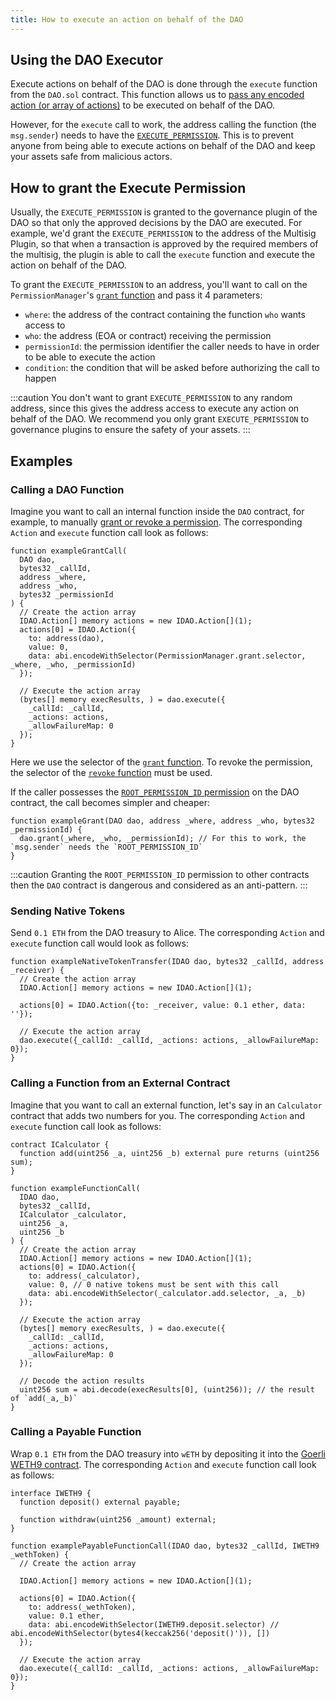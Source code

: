 ```yaml
---
title: How to execute an action on behalf of the DAO
---
```


## Using the DAO Executor

Execute actions on behalf of the DAO is done through the `execute` function from the `DAO.sol` contract. This function allows us to [pass any encoded action (or array of actions)](https://github.com/aragon/osx/blob/develop/packages/contracts/src/core/dao/DAO.sol#L168) to be executed on behalf of the DAO.

However, for the `execute` call to work, the address calling the function (the `msg.sender`) needs to have the [`EXECUTE_PERMISSION`](../../01-how-it-works/01-core/02-permissions/index.md#permissions-native-to-the-dao-contract). This is to prevent anyone from being able to execute actions on behalf of the DAO and keep your assets safe from malicious actors.

## How to grant the Execute Permission

Usually, the `EXECUTE_PERMISSION` is granted to the governance plugin of the DAO so that only the approved decisions by the DAO are executed. For example, we'd grant the `EXECUTE_PERMISSION` to the address of the Multisig Plugin, so that when a transaction is approved by the required members of the multisig, the plugin is able to call the `execute` function and execute the action on behalf of the DAO.

To grant the `EXECUTE_PERMISSION` to an address, you'll want to call on the `PermissionManager`'s [`grant` function](https://github.com/aragon/osx/blob/develop/packages/contracts/src/core/permission/PermissionManager.sol#L105) and pass it 4 parameters:
- `where`: the address of the contract containing the function `who` wants access to
- `who`: the address (EOA or contract) receiving the permission
- `permissionId`: the permission identifier the caller needs to have in order to be able to execute the action
- `condition`: the condition that will be asked before authorizing the call to happen

:::caution
You don't want to grant  `EXECUTE_PERMISSION` to any random address, since this gives the address access to execute any action on behalf of the DAO. We recommend you only grant `EXECUTE_PERMISSION` to governance plugins to ensure the safety of your assets.
:::

## Examples

### Calling a DAO Function

Imagine you want to call an internal function inside the `DAO` contract, for example, to manually [grant or revoke a permission](../../01-how-it-works/01-core/02-permissions/index.md). The corresponding `Action` and `execute` function call look as follows:

```solidity
function exampleGrantCall(
  DAO dao,
  bytes32 _callId,
  address _where,
  address _who,
  bytes32 _permissionId
) {
  // Create the action array
  IDAO.Action[] memory actions = new IDAO.Action[](1);
  actions[0] = IDAO.Action({
    to: address(dao),
    value: 0,
    data: abi.encodeWithSelector(PermissionManager.grant.selector, _where, _who, _permissionId)
  });

  // Execute the action array
  (bytes[] memory execResults, ) = dao.execute({
    _callId: _callId,
    _actions: actions,
    _allowFailureMap: 0
  });
}
```

Here we use the selector of the [`grant` function](../../03-reference-guide/core/permission/PermissionManager.md/#external-function-grant). To revoke the permission, the selector of the [`revoke` function](../../03-reference-guide/core/permission/PermissionManager.md/#external-function-revoke) must be used.

If the caller possesses the [`ROOT_PERMISSION_ID` permission](../../01-how-it-works/01-core/02-permissions/index.md#permissions-native-to-the-dao-contract) on the DAO contract, the call becomes simpler and cheaper:

```solidity
function exampleGrant(DAO dao, address _where, address _who, bytes32 _permissionId) {
  dao.grant(_where, _who, _permissionId); // For this to work, the `msg.sender` needs the `ROOT_PERMISSION_ID`
}
```

:::caution
Granting the `ROOT_PERMISSION_ID` permission to other contracts then the `DAO` contract is dangerous and considered as an anti-pattern.
:::


### Sending Native Tokens

Send `0.1 ETH` from the DAO treasury to Alice.
The corresponding `Action` and `execute` function call would look as follows:

```solidity
function exampleNativeTokenTransfer(IDAO dao, bytes32 _callId, address _receiver) {
  // Create the action array
  IDAO.Action[] memory actions = new IDAO.Action[](1);

  actions[0] = IDAO.Action({to: _receiver, value: 0.1 ether, data: ''});

  // Execute the action array
  dao.execute({_callId: _callId, _actions: actions, _allowFailureMap: 0});
}
```

### Calling a Function from an External Contract

Imagine that you want to call an external function, let's say in an `Calculator` contract that adds two numbers for you. The corresponding `Action` and `execute` function call look as follows:

```solidity
contract ICalculator {
  function add(uint256 _a, uint256 _b) external pure returns (uint256 sum);
}

function exampleFunctionCall(
  IDAO dao,
  bytes32 _callId,
  ICalculator _calculator,
  uint256 _a,
  uint256 _b
) {
  // Create the action array
  IDAO.Action[] memory actions = new IDAO.Action[](1);
  actions[0] = IDAO.Action({
    to: address(_calculator),
    value: 0, // 0 native tokens must be sent with this call
    data: abi.encodeWithSelector(_calculator.add.selector, _a, _b)
  });

  // Execute the action array
  (bytes[] memory execResults, ) = dao.execute({
    _callId: _callId,
    _actions: actions,
    _allowFailureMap: 0
  });

  // Decode the action results
  uint256 sum = abi.decode(execResults[0], (uint256)); // the result of `add(_a,_b)`
}
```

### Calling a Payable Function

Wrap `0.1 ETH` from the DAO treasury into `wETH` by depositing it into the [Goerli WETH9 contract](https://goerli.etherscan.io/token/0xb4fbf271143f4fbf7b91a5ded31805e42b2208d6#writeContract).
The corresponding `Action` and `execute` function call look as follows:

```solidity
interface IWETH9 {
  function deposit() external payable;

  function withdraw(uint256 _amount) external;
}

function examplePayableFunctionCall(IDAO dao, bytes32 _callId, IWETH9 _wethToken) {
  // Create the action array

  IDAO.Action[] memory actions = new IDAO.Action[](1);

  actions[0] = IDAO.Action({
    to: address(_wethToken),
    value: 0.1 ether,
    data: abi.encodeWithSelector(IWETH9.deposit.selector) // abi.encodeWithSelector(bytes4(keccak256('deposit()')), [])
  });

  // Execute the action array
  dao.execute({_callId: _callId, _actions: actions, _allowFailureMap: 0});
}
```
